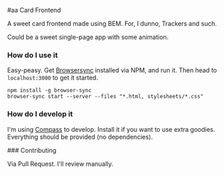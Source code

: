 #aa Card Frontend

A sweet card frontend made using BEM. For, I dunno, Trackers and such.

Could be a sweet single-page app with some animation.

### How do I use it

Easy-peasy. Get [Browsersync](http://browsersync.io) installed via NPM, and run it. Then head to `localhost:3000` to get it started.

```
npm install -g browser-sync
browser-sync start --server --files "*.html, stylesheets/*.css"
```

### How do I develop it

I'm using [Compass](http://compass-style.org/install/) to develop. Install it if you want to use extra goodies. Everything should be provided (no dependencies).

### Contributing

Via Pull Request. I'll review manually.
